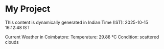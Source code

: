 # My Project

This content is dynamically generated in Indian Time (IST): 2025-10-15 16:12:48 IST


Current Weather in Coimbatore:
Temperature: 29.88 °C
Condition: scattered clouds
